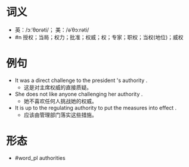 # 词义
- 英：/ɔːˈθɒrəti/； 美：/əˈθɔːrəti/
- #n 授权；当局；权力；批准；权威；权；专家；职权；当权(地位)；威权
# 例句
- It was a direct challenge to the president 's authority .
	- 这是对主席权威的直接质疑。
- She does not like anyone challenging her authority .
	- 她不喜欢任何人挑战她的权威。
- It is up to the regulating authority to put the measures into effect .
	- 应该由管理部门落实这些措施。
# 形态
- #word_pl authorities
